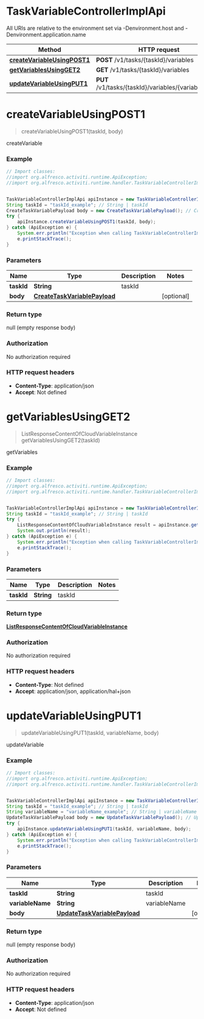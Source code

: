# TaskVariableControllerImplApi

All URIs are relative to the environment set via -Denvironment.host and -Denvironment.application.name

Method | HTTP request | Description
------------- | ------------- | -------------
[**createVariableUsingPOST1**](TaskVariableControllerImplApi.md#createVariableUsingPOST1) | **POST** /v1/tasks/{taskId}/variables | createVariable
[**getVariablesUsingGET2**](TaskVariableControllerImplApi.md#getVariablesUsingGET2) | **GET** /v1/tasks/{taskId}/variables | getVariables
[**updateVariableUsingPUT1**](TaskVariableControllerImplApi.md#updateVariableUsingPUT1) | **PUT** /v1/tasks/{taskId}/variables/{variableName} | updateVariable

<a name="createVariableUsingPOST1"></a>
# **createVariableUsingPOST1**
> createVariableUsingPOST1(taskId, body)

createVariable

### Example
```java
// Import classes:
//import org.alfresco.activiti.runtime.ApiException;
//import org.alfresco.activiti.runtime.handler.TaskVariableControllerImplApi;


TaskVariableControllerImplApi apiInstance = new TaskVariableControllerImplApi();
String taskId = "taskId_example"; // String | taskId
CreateTaskVariablePayload body = new CreateTaskVariablePayload(); // CreateTaskVariablePayload | 
try {
    apiInstance.createVariableUsingPOST1(taskId, body);
} catch (ApiException e) {
    System.err.println("Exception when calling TaskVariableControllerImplApi#createVariableUsingPOST1");
    e.printStackTrace();
}
```

### Parameters

Name | Type | Description  | Notes
------------- | ------------- | ------------- | -------------
 **taskId** | **String**| taskId |
 **body** | [**CreateTaskVariablePayload**](CreateTaskVariablePayload.md)|  | [optional]

### Return type

null (empty response body)

### Authorization

No authorization required

### HTTP request headers

 - **Content-Type**: application/json
 - **Accept**: Not defined

<a name="getVariablesUsingGET2"></a>
# **getVariablesUsingGET2**
> ListResponseContentOfCloudVariableInstance getVariablesUsingGET2(taskId)

getVariables

### Example
```java
// Import classes:
//import org.alfresco.activiti.runtime.ApiException;
//import org.alfresco.activiti.runtime.handler.TaskVariableControllerImplApi;


TaskVariableControllerImplApi apiInstance = new TaskVariableControllerImplApi();
String taskId = "taskId_example"; // String | taskId
try {
    ListResponseContentOfCloudVariableInstance result = apiInstance.getVariablesUsingGET2(taskId);
    System.out.println(result);
} catch (ApiException e) {
    System.err.println("Exception when calling TaskVariableControllerImplApi#getVariablesUsingGET2");
    e.printStackTrace();
}
```

### Parameters

Name | Type | Description  | Notes
------------- | ------------- | ------------- | -------------
 **taskId** | **String**| taskId |

### Return type

[**ListResponseContentOfCloudVariableInstance**](ListResponseContentOfCloudVariableInstance.md)

### Authorization

No authorization required

### HTTP request headers

 - **Content-Type**: Not defined
 - **Accept**: application/json, application/hal+json

<a name="updateVariableUsingPUT1"></a>
# **updateVariableUsingPUT1**
> updateVariableUsingPUT1(taskId, variableName, body)

updateVariable

### Example
```java
// Import classes:
//import org.alfresco.activiti.runtime.ApiException;
//import org.alfresco.activiti.runtime.handler.TaskVariableControllerImplApi;


TaskVariableControllerImplApi apiInstance = new TaskVariableControllerImplApi();
String taskId = "taskId_example"; // String | taskId
String variableName = "variableName_example"; // String | variableName
UpdateTaskVariablePayload body = new UpdateTaskVariablePayload(); // UpdateTaskVariablePayload | 
try {
    apiInstance.updateVariableUsingPUT1(taskId, variableName, body);
} catch (ApiException e) {
    System.err.println("Exception when calling TaskVariableControllerImplApi#updateVariableUsingPUT1");
    e.printStackTrace();
}
```

### Parameters

Name | Type | Description  | Notes
------------- | ------------- | ------------- | -------------
 **taskId** | **String**| taskId |
 **variableName** | **String**| variableName |
 **body** | [**UpdateTaskVariablePayload**](UpdateTaskVariablePayload.md)|  | [optional]

### Return type

null (empty response body)

### Authorization

No authorization required

### HTTP request headers

 - **Content-Type**: application/json
 - **Accept**: Not defined

